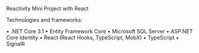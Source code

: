 Reactivity Mini Project with React

Technologies and frameworks:

•	.NET Core 3.1
•	Entity Framework Core
•	Microsoft SQL Server
• ASP.NET Core Identity
• React (React Hooks, TypeScript, MobX)
• TypeScript
• SignalR

